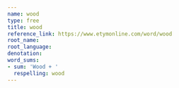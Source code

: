 ```yaml
---
name: wood
type: free
title: wood
reference_link: https://www.etymonline.com/word/wood
root_name: 
root_language: 
denotation: 
word_sums:
- sum: 'Wood + '
  respelling: wood
---
```

